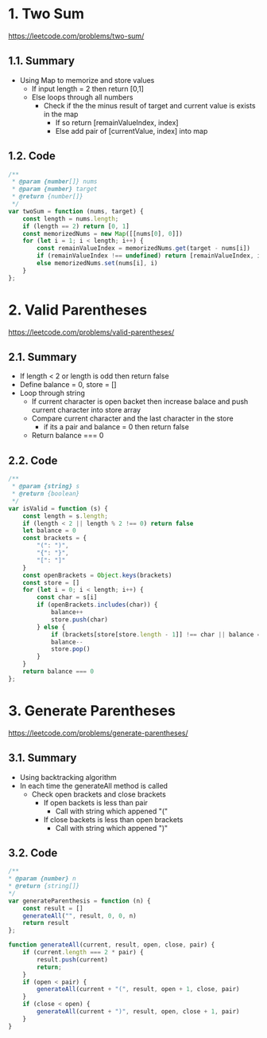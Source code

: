 # 1. Two Sum

https://leetcode.com/problems/two-sum/

## 1.1. Summary

 - Using Map to memorize and store values
   - If input length = 2 then return [0,1]
   - Else loops through all numbers
     - Check if the the minus result of target and current value is exists in the map
       - If so return [remainValueIndex, index]
       - Else add pair of [currentValue, index] into map

## 1.2. Code

```js
/**
 * @param {number[]} nums
 * @param {number} target
 * @return {number[]}
 */
var twoSum = function (nums, target) {
    const length = nums.length;
    if (length == 2) return [0, 1]
    const memorizedNums = new Map([[nums[0], 0]])
    for (let i = 1; i < length; i++) {
        const remainValueIndex = memorizedNums.get(target - nums[i])
        if (remainValueIndex !== undefined) return [remainValueIndex, i]
        else memorizedNums.set(nums[i], i)
    }
};
```

# 2. Valid Parentheses

https://leetcode.com/problems/valid-parentheses/


## 2.1. Summary

- If length < 2 or length is odd then return false
- Define balance = 0, store = []
- Loop through string
  - If current character is open backet then increase balace and push current character into store array
  - Compare current character and the last character in the store
    - if its a pair and balance = 0 then return false
  - Return balance === 0

## 2.2. Code
```js
/**
 * @param {string} s
 * @return {boolean}
 */
var isValid = function (s) {
    const length = s.length;
    if (length < 2 || length % 2 !== 0) return false
    let balance = 0
    const brackets = {
        "(": ")",
        "{": "}",
        "[": "]"
    }
    const openBrackets = Object.keys(brackets)
    const store = []
    for (let i = 0; i < length; i++) {
        const char = s[i]
        if (openBrackets.includes(char)) {
            balance++
            store.push(char)
        } else {
            if (brackets[store[store.length - 1]] !== char || balance === 0) return false
            balance--
            store.pop()
        }
    }
    return balance === 0
};
```

# 3. Generate Parentheses

https://leetcode.com/problems/generate-parentheses/

## 3.1. Summary

- Using backtracking algorithm
- In each time the generateAll method is called
  - Check open brackets and close brackets
    - If open backets is less than pair
      - Call with string which appened "("
    - If close backets is less than open brackets
      - Call with string which appened ")"

## 3.2. Code

```js
/**
* @param {number} n
* @return {string[]}
*/
var generateParenthesis = function (n) {
    const result = []
    generateAll("", result, 0, 0, n)
    return result
};

function generateAll(current, result, open, close, pair) {
    if (current.length === 2 * pair) {
        result.push(current)
        return;
    }
    if (open < pair) {
        generateAll(current + "(", result, open + 1, close, pair)
    }
    if (close < open) {
        generateAll(current + ")", result, open, close + 1, pair)
    }
}
```